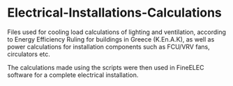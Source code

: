 # Electrical-Installations-Calculations

Files used for cooling load calculations of lighting and ventilation,
according to Energy Efficiency Ruling for buildings in Greece (K.En.A.K), 
as well as power calculations for installation components such as FCU/VRV
fans, circulators etc.

The calculations made using the scripts were then used in FineELEC software 
for a complete electrical installation.
